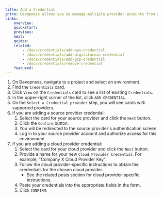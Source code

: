 ```yaml
---
title: Add a Credential
intro: Devopness allows you to manage multiple provider accounts from a single platform. Add Cloud/Source Provider Credentials to your Devopness account to provision and manage cloud infrastructure resources and deploy your applications with increased productivity.
links:
    overview:
    quickstart:
    previous:
    next:
    guides:
    related:
        - /docs/credentials/add-aws-credential
        - /docs/credentials/add-digitalocean-credential
        - /docs/credentials/add-gcp-credential
        - /docs/credentials/remove-credential
    featured:
---
```


1. On Devopness, navigate to a project and select an environment.
1. Find the `Credentials` card.
1. Click `View` on the `Credentials` card to see a list of existing `Credentials`.
1. In the upper-right corner of the list, click `ADD CREDENTIAL`.
1. On the `Select a Credential provider` step, you will see cards with supported providers.
1. If you are adding a source provider credential:
    1. Select the card for your source provider and click the `Next` button.
    1. Click the `Confirm` button.
    1. You will be redirected to the source provider's authentication screen.
    1. Log in to your source provider account and authorize access for this environment.
1. If you are adding a cloud provider credential:
    1. Select the card for your cloud provider and click the `Next` button.
    1. Provide a name for your new `Cloud Provider Credential`. For example, "Company X Cloud Provider Key".
    1. Follow the cloud provider-specific instructions to obtain the credentials for the chosen cloud provider.
        - See the related posts section for cloud provider-specific instructions.
    1. Paste your credentials into the appropriate fields in the form.
    1. Click `CONFIRM`.
